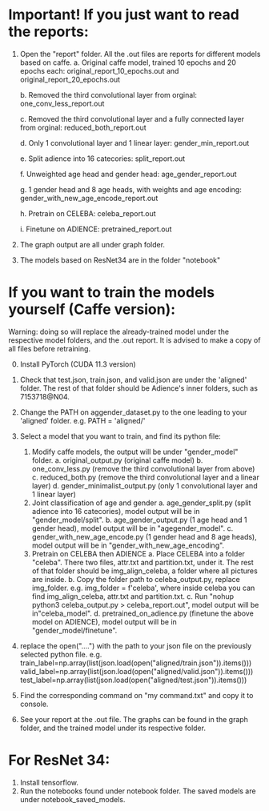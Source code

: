 # Important! If you just want to read the reports:
1. Open the "report" folder. All the .out files are reports for different models based on caffe. 
    a. Original caffe model, trained 10 epochs and 20 epochs each: original_report_10_epochs.out and original_report_20_epochs.out
    
    b. Removed the third convolutional layer from orginal: one_conv_less_report.out
    
    c. Removed the third convolutional layer and a fully connected layer from orginal: reduced_both_report.out 
    
    d. Only 1 convolutional layer and 1 linear layer: gender_min_report.out
    
    e. Split adience into 16 catecories: split_report.out
    
    f. Unweighted age head and gender head: age_gender_report.out 
    
    g. 1 gender head and 8 age heads, with weights and age encoding: gender_with_new_age_encode_report.out
    
    h. Pretrain on CELEBA: celeba_report.out
    
    i. Finetune on ADIENCE: pretrained_report.out

2. The graph output are all under graph folder.

3. The models based on ResNet34 are in the folder "notebook"


# If you want to train the models yourself (Caffe version):
Warning: doing so will replace the already-trained model under the respective model folders, and the .out report. It is advised to make a copy of all files before retraining.

0. Install PyTorch (CUDA 11.3 version)
1. Check that test.json, train.json, and valid.json are under the 'aligned' folder. The rest of that folder should be Adience's inner folders, such as 7153718@N04.
2. Change the PATH on aggender_dataset.py to the one leading to your 'aligned' folder.
    e.g. PATH = 'aligned/'
3. Select a model that you want to train, and find its python file:
    1. Modify caffe models, the output will be under "gender_model" folder.
        a. original_output.py (original caffe model)
        b. one_conv_less.py (remove the third convolutional layer from above)
        c. reduced_both.py (remove the third convolutional layer and a linear layer)
        d. gender_minimalist_output.py (only 1 convolutional layer and 1 linear layer)
    2. Joint classification of age and gender
        a. age_gender_split.py (split adience into 16 catecories), model output will be in "gender_model/split".
        b. age_gender_output.py (1 age head and 1 gender head), model output will be in "agegender_model".
        c. gender_with_new_age_encode.py (1 gender head and 8 age heads), model output will be in "gender_with_new_age_encoding".
    3. Pretrain on CELEBA then ADIENCE
        a. Place CELEBA into a folder "celeba". There two files, attr.txt and partition.txt, under it. The rest of that folder should be img_align_celeba, a folder where all pictures are inside.
        b. Copy the folder path to celeba_output.py, replace img_folder. e.g. img_folder = f'celeba', where inside celeba you can find img_align_celeba, attr.txt and partition.txt.
        c. Run "nohup python3 celeba_output.py > celeba_report.out", model output will be in"celeba_model".
        d. pretrained_on_adience.py (finetune the above model on ADIENCE), model output will be in "gender_model/finetune".
4. replace the open("....") with the path to your json file on the previously selected python file.
    e.g.
    train_label=np.array(list(json.load(open("aligned/train.json")).items()))
    valid_label=np.array(list(json.load(open("aligned/valid.json")).items()))
    test_label=np.array(list(json.load(open("aligned/test.json")).items()))

5. Find the corresponding command on "my command.txt" and copy it to console.
6. See your report at the .out file. The graphs can be found in the graph folder, and the trained model under its respective folder.


# For ResNet 34:
1. Install tensorflow.
2. Run the notebooks found under notebook folder. The saved models are under notebook_saved_models.
